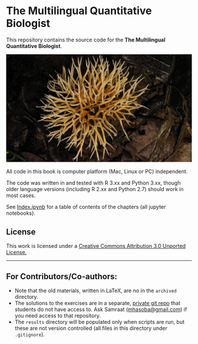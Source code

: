 # The Multilingual Quantitative Biologist

This repository contains the source code for the **The Multilingual Quantitative Biologist**.

![cover image](./images/CMEE_Fungus.jpg)

All code in this book is computer platform (Mac, Linux or PC) independent.

The code was written in and tested with R 3.xx and Python 3.xx, though older language versions (including R 2.xx and Python 2.7) should work in most cases.

See [Index.ipynb](http://nbviewer.jupyter.org/github/mhasoba/TheMulQuaBio/blob/master/notebooks/Index.ipynb) for a table of contents of the chapters (all jupyter notebooks).

## License

This work is licensed under a [Creative Commons Attribution 3.0 Unported License.](http://creativecommons.org/licenses/by/3.0/)

---
## For Contributors/Co-authors:

* Note that the old materials, written in LaTeX, are no in the `archived` directory.
* The solutions to the exercises are in a separate, [private git repo](https://bitbucket.org/mhasoba/themulquabio_sols) that students do not have access to. Ask Samraat (mhasoba@gmail.com) if you need access to that repository.
* The `results` directory will be populated only when scripts are run, but these are not version controlled (all files in this directory under `.gitignore`).
